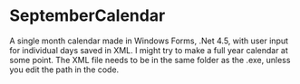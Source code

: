 # SeptemberCalendar
A single month calendar made in Windows Forms, .Net 4.5, with user input for individual days saved in XML. I might try to make a full year calendar at some point. The XML file needs to be in the same folder as the .exe, unless you edit the path in the code.
